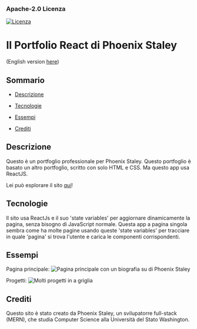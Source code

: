 ### Apache-2.0 Licenza
 [![Licenza](https://img.shields.io/badge/License-Apache_2.0-blue.svg)](https://opensource.org/licenses/Apache-2.0)

# Il Portfolio React di Phoenix Staley

(English version [here](https://github.com/Phoenix-Staley/myReactPortfolio))

## Sommario

- [Descrizione](#Descrizione)

- [Tecnologie](#Tecnologie)

- [Essempi](#Essempi)

- [Crediti](#Crediti)

## Descrizione
Questo è un portfoglio professionale per Phoenix Staley. Questo portfoglio è basato un altro portfoglio, scritto con solo HTML e CSS. Ma questo app usa ReactJS.

Lei può esplorare il sito [qui](https://phoenix-staley.github.io/ilMioPortfolioReact/)!

## Tecnologie
Il sito usa ReactJs e il suo 'state variables' per aggiornare dinamicamente la pagina, senza bisogno di JavaScript normale.
Questa app a pagina singola sembra come ha molte pagine usando queste 'state variables' per tracciare in quale 'pagina' si trova l'utente e carica le componenti corrispondenti.

## Essempi

Pagina principale:
![Pagina principale con un biografia su di Phoenix Staley](./images/homepage.png)

Progetti:
![Molti progetti in a griglia](./images/projects.png)

## Crediti
Questo sito è stato creato da Phoenix Staley, un svilupatorre full-stack (MERN), che studia Computer Science alla Università del Stato Washington.
